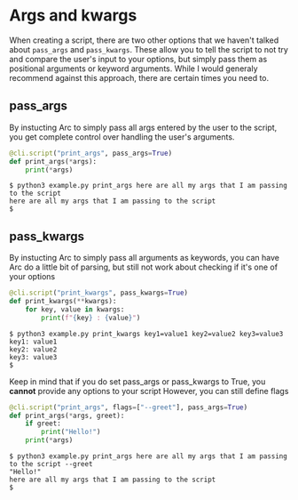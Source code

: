 # Args and kwargs
When creating a script, there are two other options that we haven't talked about `pass_args` and `pass_kwargs`. These allow you to tell the script to not try and compare the user's input to your options, but simply pass them as positional arguments or keyword arguments. While I would generaly recommend against this approach, there are certain times you need to.

## pass_args
By instucting Arc to simply pass all args entered by the user to the script, you get complete control over handling the user's arguments.
```py
@cli.script("print_args", pass_args=True)
def print_args(*args):
    print(*args)
```
```
$ python3 example.py print_args here are all my args that I am passing to the script
here are all my args that I am passing to the script
$
```

## pass_kwargs
By instucting Arc to simply pass all arguments as keywords, you can have Arc do a little bit of parsing, but still not work about checking if it's one of your options
```py
@cli.script("print_kwargs", pass_kwargs=True)
def print_kwargs(**kwargs):
    for key, value in kwargs:
        print(f"{key} : {value}")
```
```
$ python3 example.py print_kwargs key1=value1 key2=value2 key3=value3
key1: value1
key2: value2
key3: value3
$
```

Keep in mind that if you do set pass_args or pass_kwargs to True, you **cannot** provide any options to your script
However, you can still define flags
```py
@cli.script("print_args", flags=["--greet"], pass_args=True)
def print_args(*args, greet):
    if greet:
        print("Hello!")
    print(*args)
```
```
$ python3 example.py print_args here are all my args that I am passing to the script --greet
"Hello!"
here are all my args that I am passing to the script
$
```



